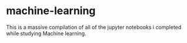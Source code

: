 # machine-learning
This is a massive compilation of all of the jupyter notebooks i completed while studying Machine learning.
